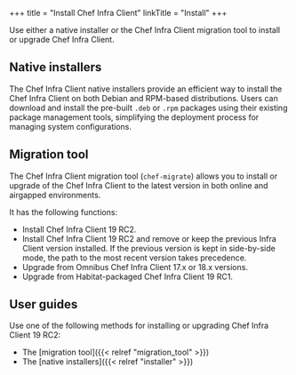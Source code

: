 +++
title = "Install Chef Infra Client"
linkTitle = "Install"
+++

Use either a native installer or the Chef Infra Client migration tool to install or upgrade Chef Infra Client.

## Native installers

The Chef Infra Client native installers provide an efficient way to install the Chef Infra Client on both Debian and RPM-based distributions.
Users can download and install the pre-built `.deb` or `.rpm` packages using their existing package management tools, simplifying the deployment process for managing system configurations.

## Migration tool

The Chef Infra Client migration tool (`chef-migrate`) allows you to install or upgrade of the Chef Infra Client to the latest version in both online and airgapped environments.

It has the following functions:

- Install Chef Infra Client 19 RC2.
- Install Chef Infra Client 19 RC2 and remove or keep the previous Infra Client version installed. If the previous version is kept in side-by-side mode, the path to the most recent version takes precedence.
- Upgrade from Omnibus Chef Infra Client 17.x or 18.x versions.
- Upgrade from Habitat-packaged Chef Infra Client 19 RC1.

## User guides

Use one of the following methods for installing or upgrading Chef Infra Client 19 RC2:

- The [migration tool]({{< relref "migration_tool" >}})
- The [native installers]({{< relref "installer" >}})
